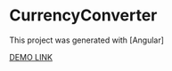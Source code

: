 # CurrencyConverter

This project was generated with [Angular]

[DEMO LINK](https://Alzay007.github.io/currency-Converter/)
